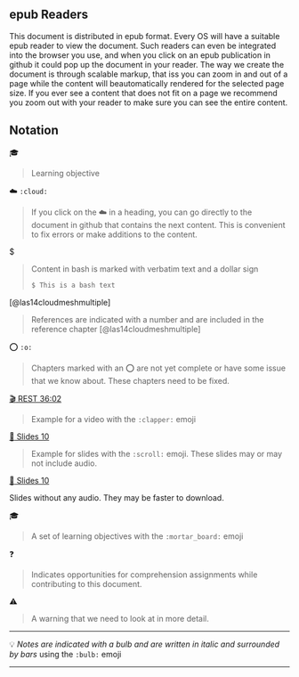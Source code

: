 ## epub Readers

This document is distributed in epub format. Every OS will have a
suitable epub reader to view the document.
Such readers can even be integrated into the browser you use, and when
you click on an epub publication in github it could pop up the
document in your reader. The way we create the document is through
scalable markup, that iss you can zoom in and out of a page while the
content will beautomatically rendered for the selected page size. If
you ever see a content that does not fit on a page we recommend you
zoom out with your reader to make sure you can see the entire content.

## Notation

:mortar_board:

> Learning objective

:cloud: `:cloud:`

> If you click on the :cloud: in a heading, you can go directly to the document in github that contains the next content. This is convenient to fix errors or make additions to the content.

$

> Content in bash is marked with verbatim text and a dollar sign
>
>  ```bash
>  $ This is a bash text
>  ```

[@las14cloudmeshmultiple]

> References are indicated with a number and are included in the
> reference chapter [@las14cloudmeshmultiple]


:o: `:o:`

> Chapters marked with an :o: are not yet complete or have some issue
> that we know about. These chapters need to be fixed.


[:clapper: REST 36:02](https://youtu.be/xjFuA6q5N_U) 

> Example for a video with the `:clapper:` emoji


[:scroll: Slides 10](TBD) 

> Example for slides with the `:scroll:` emoji. These slides may or
> may not include audio.

[:pencil: Slides 10](TBD)

Slides without any audio. They may be faster to download. 


:mortar_board:

> A set of learning objectives with the `:mortar_board:` emoji

:question:

> Indicates opportunities for comprehension assignments while
> contributing to this document.

:warning:

> A warning that we need to look at in more detail.

---

:bulb: *Notes are indicated with a bulb and are written in italic and surrounded by bars* using the `:bulb:` emoji

---
